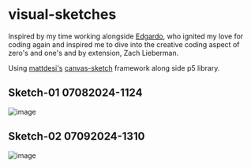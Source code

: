 # visual-sketches

Inspired by my time working alongside [Edgardo](https://github.com/eaviles), who ignited my love for coding again and inspired me to dive into the creative coding aspect of zero's and one's and by extension, Zach Lieberman.

Using [mattdesi's](https://github.com/mattdesl) [canvas-sketch](https://github.com/mattdesl/canvas-sketch) framework along side p5 library.

## Sketch-01 07082024-1124

![image](https://github.com/MrRob0t404/visual-sketches/assets/15705947/fa51e8e1-2d91-4653-acbe-6b4ef8c51921)

## Sketch-02 07092024-1310

![image](https://github.com/MrRob0t404/visual-sketches/assets/15705947/8aeea2a2-84b4-43eb-be09-2353f50dbe3a)
